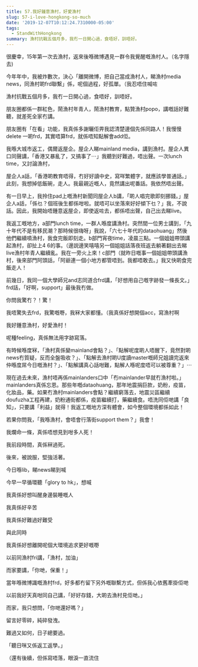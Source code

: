 ```yaml
---
title: 57.我好鍾意漁村，好愛漁村
slug: 57-i-love-hongkong-so-much
date: '2019-12-07T10:12:24.7310000-05:00'
tags:
  - StandWithHongkong
summary: 漁村抗戰五個月多，我冇一日開心過，食唔好，訓唔好。
---
```

很慶幸，15年第一次去漁村，返來後喺微博遇見一群令我覺醒嘅漁村人。（名字隱去)



今年年中，我被炸數次，決心「離開微博，把自己當成漁村人，睇漁村media news，同漁村啲frd聯繫」係，呢個過程，好孤單。（我忍唔住喊咗



漁村抗戰五個月多，我冇一日開心過，食唔好，訓唔好。



朋友圈都係一群紅色，鬧漁村年青人，鬧漁村教育，點贊漁村popo，講嘅話好難聽，就差死全家冇講。



朋友圈有「在看」功能，我真係多謝曬佢畀我認清楚邊個先係同路人！我慢慢delete 一啲frd，其實唔算frd，就係唔知點解會add佢。



我喺大城市返工，偶爾返屋企。屋企人睇mainland media，講到漁村。屋企人異口同聲講，「香港又暴亂了，又搞事了⋯」我聽到好難過，唔出聲。一次lunch time，又討論漁村，

屋企人a話，「香港啲教育唔得，冇好好讀中史，寫咩繁體字，就應該學普通話。」此刻，我想掉低飯碗，走人。我最親近嘅人，竟然講出呢番話。我依然唔出聲。



有一日早上，我拎住pad上嘅漁村新聞同屋企人b講，「啲人唱完歌即刻挪錢。」屋企人a話，「係乜？個班後生都係咁啦。就唔可以坐落來好好傾下乜？」我，不說話。因此，我開始唔鍾意返屋企，即使返咗去，都係唔出聲，自己出去睇live。



我返工嘅地方，a部門lunch time，一群人喺度講漁村。突然間一位男士講到，「九十年代不是有移民潮？那時候很嗨呀」我說，「六七十年代的dataohuang」然後他們繼續噴漁村，我食完飯即刻走。b部門宵夜time，凌晨三點。一個姐姐帶頭講起漁村，卻扯上4 6的事。（邊説邊笑嘻嘻另一個姐姐話落夜班返去躺著翻出去睇live漁村年青人繼續亂。我在一旁火上來！c部門（就昨日嘅事一個姐姐帶頭講漁村，後來部門阿頭話，「阿爺連一個小地方都管唔到。我都唔敢去。」我又快啲食完飯走人！



前幾日，我同一個大學師兄and志同道合frd講，「好想用自己嘅字跡發一條長文。」frd話，「好啊，support」最後我冇做。



你問我驚冇？！驚！

我唔驚失去frd，我驚嘅嘢，我冧大家都懂。（我真係好想開個acc，寫漁村啊



我好鍾意漁村，好愛漁村！

呢種feeling，真係無法用字跡寫落。



有時候喺度冧，「漁村真係變mainland會點？」、「點解呢度啲人唔醒下，竟然對啲news冇質疑，反而全盤吸收？」、「點解去漁村啲U度讀master嘅師兄姐讀完返來仲喺度屌今日嘅漁村？」、「點解講真心話咁難，點解人喺呢度唔可以被尊重？」⋯



現在過去未來，漁村唔再係mainlanders口中「冇mainlander早就冇漁村啦。」mainlanders真係忘恩。那些年嘅dataohuang，那年地震捐巨款，奶粉，疫苗，化妝品，藥。如果冇漁村mainlanders會點？繼續窮落去，地震災區繼續doufuzha工程再建，奶粉通街都係，疫苗繼續打，藥繼續食。唔洗同佢哋講「良知」，只要講「利益」就得！我返工嘅地方深有體會，如今整個環境都係如此！



若果你問我，「我喺漁村，會唔會行落街support them？」我會！

我爛命一條，真係唔想見到咁多人死！



我前段時間，真係冧過死。

後來，被說服，堅強活著。



今日喺lib，睇news睇到喊

今早一早循環聽「glory to hk」，想喊



我真係好想叫醒身邊裝睡嘅人

我真係好辛苦

我真係好難過好難受



與此同時

我真係好想離開呢個大環境追求更好嘅嘢



以前同漁村fri講，「漁村，加油」

而家要講，「你哋，保重！」

當年喺微博識嘅漁村frd，好多都冇留下另外嘅聯繫方式，但係我心依舊牽掛佢哋

以前我好天真咁同自己講，「好好存錢，大啲去漁村見佢哋。」

而家，我只想問，「你哋還好嗎？」



留言好零碎，純碎發洩。



難過又如何，日子總要過。



「聽日咪又係返工返學。」



（還有後續，但係寫唔落，眼淚一直流住
